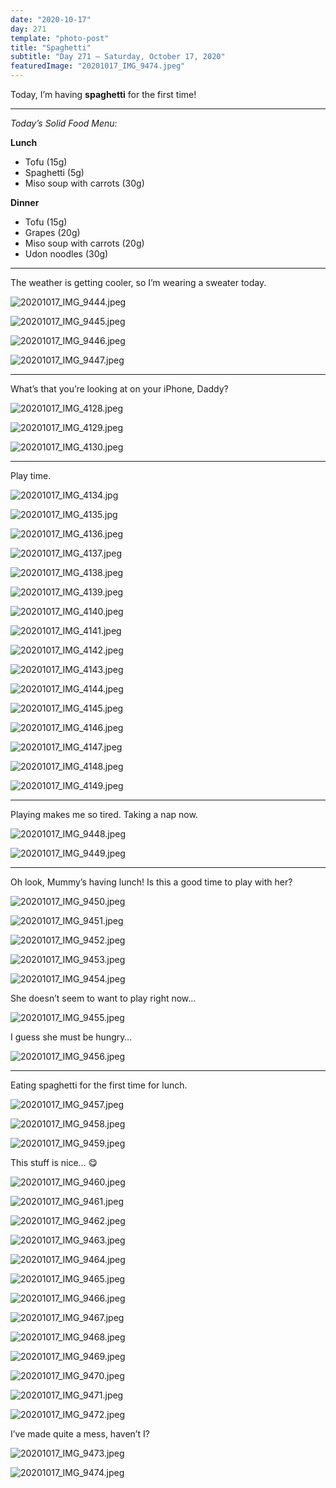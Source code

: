 ```yaml
---
date: "2020-10-17"
day: 271
template: "photo-post"
title: "Spaghetti"
subtitle: "Day 271 – Saturday, October 17, 2020"
featuredImage: "20201017_IMG_9474.jpeg"
---
```


Today, I’m having **spaghetti** for the first time!

<hr />

_Today’s Solid Food Menu:_

**Lunch**

- Tofu (15g)
- Spaghetti (5g)
- Miso soup with carrots (30g)

**Dinner**

- Tofu (15g)
- Grapes (20g)
- Miso soup with carrots (20g)
- Udon noodles (30g)

<hr />

The weather is getting cooler, so I’m wearing a sweater today.

![20201017_IMG_9444.jpeg](20201017_IMG_9444.jpeg)

![20201017_IMG_9445.jpeg](20201017_IMG_9445.jpeg)

![20201017_IMG_9446.jpeg](20201017_IMG_9446.jpeg)

![20201017_IMG_9447.jpeg](20201017_IMG_9447.jpeg)

<hr />

What’s that you’re looking at on your iPhone, Daddy?

![20201017_IMG_4128.jpeg](20201017_IMG_4128.jpeg)

![20201017_IMG_4129.jpeg](20201017_IMG_4129.jpeg)

![20201017_IMG_4130.jpeg](20201017_IMG_4130.jpeg)

<hr />

Play time.

![20201017_IMG_4134.jpg](20201017_IMG_4134.jpg)

![20201017_IMG_4135.jpg](20201017_IMG_4135.jpg)

![20201017_IMG_4136.jpeg](20201017_IMG_4136.jpeg)

![20201017_IMG_4137.jpeg](20201017_IMG_4137.jpeg)

![20201017_IMG_4138.jpeg](20201017_IMG_4138.jpeg)

![20201017_IMG_4139.jpeg](20201017_IMG_4139.jpeg)

![20201017_IMG_4140.jpeg](20201017_IMG_4140.jpeg)

![20201017_IMG_4141.jpeg](20201017_IMG_4141.jpeg)

![20201017_IMG_4142.jpeg](20201017_IMG_4142.jpeg)

![20201017_IMG_4143.jpeg](20201017_IMG_4143.jpeg)

![20201017_IMG_4144.jpeg](20201017_IMG_4144.jpeg)

![20201017_IMG_4145.jpeg](20201017_IMG_4145.jpeg)

![20201017_IMG_4146.jpeg](20201017_IMG_4146.jpeg)

![20201017_IMG_4147.jpeg](20201017_IMG_4147.jpeg)

![20201017_IMG_4148.jpeg](20201017_IMG_4148.jpeg)

![20201017_IMG_4149.jpeg](20201017_IMG_4149.jpeg)

<hr />

Playing makes me so tired. Taking a nap now.

![20201017_IMG_9448.jpeg](20201017_IMG_9448.jpeg)

![20201017_IMG_9449.jpeg](20201017_IMG_9449.jpeg)

<hr />

Oh look, Mummy’s having lunch! Is this a good time to play with her?

![20201017_IMG_9450.jpeg](20201017_IMG_9450.jpeg)

![20201017_IMG_9451.jpeg](20201017_IMG_9451.jpeg)

![20201017_IMG_9452.jpeg](20201017_IMG_9452.jpeg)

![20201017_IMG_9453.jpeg](20201017_IMG_9453.jpeg)

![20201017_IMG_9454.jpeg](20201017_IMG_9454.jpeg)

She doesn’t seem to want to play right now…

![20201017_IMG_9455.jpeg](20201017_IMG_9455.jpeg)

I guess she must be hungry…

![20201017_IMG_9456.jpeg](20201017_IMG_9456.jpeg)

<hr />

Eating spaghetti for the first time for lunch.

![20201017_IMG_9457.jpeg](20201017_IMG_9457.jpeg)

![20201017_IMG_9458.jpeg](20201017_IMG_9458.jpeg)

![20201017_IMG_9459.jpeg](20201017_IMG_9459.jpeg)

This stuff is nice… 😋

![20201017_IMG_9460.jpeg](20201017_IMG_9460.jpeg)

![20201017_IMG_9461.jpeg](20201017_IMG_9461.jpeg)

![20201017_IMG_9462.jpeg](20201017_IMG_9462.jpeg)

![20201017_IMG_9463.jpeg](20201017_IMG_9463.jpeg)

![20201017_IMG_9464.jpeg](20201017_IMG_9464.jpeg)

![20201017_IMG_9465.jpeg](20201017_IMG_9465.jpeg)

![20201017_IMG_9466.jpeg](20201017_IMG_9466.jpeg)

![20201017_IMG_9467.jpeg](20201017_IMG_9467.jpeg)

![20201017_IMG_9468.jpeg](20201017_IMG_9468.jpeg)

![20201017_IMG_9469.jpeg](20201017_IMG_9469.jpeg)

![20201017_IMG_9470.jpeg](20201017_IMG_9470.jpeg)

![20201017_IMG_9471.jpeg](20201017_IMG_9471.jpeg)

![20201017_IMG_9472.jpeg](20201017_IMG_9472.jpeg)

I’ve made quite a mess, haven’t I?

![20201017_IMG_9473.jpeg](20201017_IMG_9473.jpeg)

![20201017_IMG_9474.jpeg](20201017_IMG_9474.jpeg)
